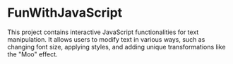 # FunWithJavaScript

This project contains interactive JavaScript functionalities for text manipulation. It allows users to modify text in various ways, such as changing font size, applying styles, and adding unique transformations like the "Moo" effect.

